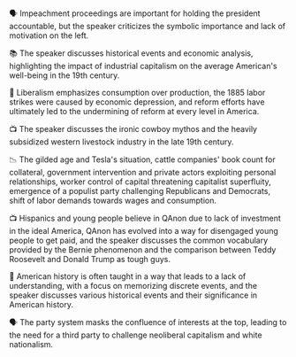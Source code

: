 🗣 Impeachment proceedings are important for holding the president accountable, but the speaker criticizes the symbolic importance and lack of motivation on the left.

📚 The speaker discusses historical events and economic analysis, highlighting the impact of industrial capitalism on the average American's well-being in the 19th century.

📜 Liberalism emphasizes consumption over production, the 1885 labor strikes were caused by economic depression, and reform efforts have ultimately led to the undermining of reform at every level in America.

📺 The speaker discusses the ironic cowboy mythos and the heavily subsidized western livestock industry in the late 19th century.

📉 The gilded age and Tesla's situation, cattle companies' book count for collateral, government intervention and private actors exploiting personal relationships, worker control of capital threatening capitalist superfluity, emergence of a populist party challenging Republicans and Democrats, shift of labor demands towards wages and consumption.

📺 Hispanics and young people believe in QAnon due to lack of investment in the ideal America, QAnon has evolved into a way for disengaged young people to get paid, and the speaker discusses the common vocabulary provided by the Bernie phenomenon and the comparison between Teddy Roosevelt and Donald Trump as tough guys.

📜 American history is often taught in a way that leads to a lack of understanding, with a focus on memorizing discrete events, and the speaker discusses various historical events and their significance in American history.

🗣 The party system masks the confluence of interests at the top, leading to the need for a third party to challenge neoliberal capitalism and white nationalism.

